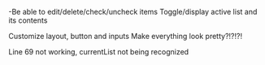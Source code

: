 <!-- JAVASCRIPT -->
-Be able to edit/delete/check/uncheck items
Toggle/display active list and its contents

<!-- SCSS / Bootstrap -->
Customize layout, button and inputs
Make everything look pretty?!?!?!


<!-- FOLLOW UP -->
Line 69 not working, currentList not being recognized